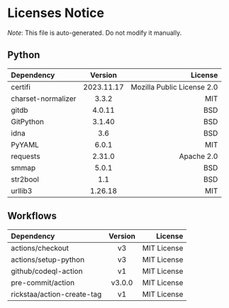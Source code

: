 # Licenses Notice
*Note*: This file is auto-generated. Do not modify it manually.
## Python
| Dependency | Version | License |
|:-----------|:-------:|--------:|
|certifi|2023.11.17|Mozilla Public License 2.0|
|charset-normalizer|3.3.2|MIT|
|gitdb|4.0.11|BSD|
|GitPython|3.1.40|BSD|
|idna|3.6|BSD|
|PyYAML|6.0.1|MIT|
|requests|2.31.0|Apache 2.0|
|smmap|5.0.1|BSD|
|str2bool|1.1|BSD|
|urllib3|1.26.18|MIT|
## Workflows
| Dependency | Version | License |
|:-----------|:-------:|--------:|
|actions/checkout|v3|MIT License|
|actions/setup-python|v3|MIT License|
|github/codeql-action|v1|MIT License|
|pre-commit/action|v3.0.0|MIT License|
|rickstaa/action-create-tag|v1|MIT License|
